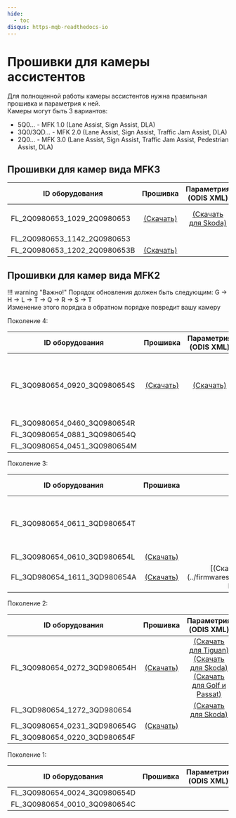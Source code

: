 ```yaml
---
hide:
  - toc
disqus: https-mqb-readthedocs-io
---
```


# Прошивки для камеры ассистентов

Для полноценной работы камеры ассистентов нужна правильная прошивка и параметрия к ней.  
Камеры могут быть 3 вариантов:  

* 5Q0... - MFK 1.0 (Lane Assist, Sign Assist, DLA)  
* 3Q0/3QD... - MFK 2.0 (Lane Assist, Sign Assist, Traffic Jam Assist, DLA)  
* 2Q0... - MFK 3.0 (Lane Assist, Sign Assist, Traffic Jam Assist, Pedestrian Assist, DLA)  

## Прошивки для камер вида MFK3

| ID оборудования               | Прошивка                                        | Параметрия<br/>(ODIS XML)                               | Примечания                       |
| ----------------------------- |:-----------------------------------------------:|:-------------------------------------------------------:|:--------------------------------:|
| FL_2Q0980653_1029_2Q0980653   | [(Скачать)](../firmwares/FL_2Q0980653_1029_MEAPP_V001_S.frf) | [(Скачать для Skoda)](../firmwares/A5_2Q0980653_1027_V03935309JL.xml) | Параметрию нужно проверять! |
| FL_2Q0980653_1142_2Q0980653   ||||
| FL_2Q0980653_1202_2Q0980653B  | [(Скачать)](../firmwares/FL_2Q0980653B_1202_MEAPP_V001_S.frf) |||

## Прошивки для камер вида MFK2

!!! warning "Важно!"
    Порядок обновления должен быть следующим: G → H → L → T → Q → R → S → T  
    Изменение этого порядка в обратном порядке повредит вашу камеру

Поколение 4:  

| ID оборудования               | Прошивка                                        | Параметрия<br/>(ODIS XML)                           | Примечания                       |
| ----------------------------- |:-----------------------------------------------:|:---------------------------------------------------:|:--------------------------------:|
| FL_3Q0980654_0920_3Q0980654S  | [(Скачать)](../firmwares/FL_3Q0980654_0920.frf) | [(Скачать)](../firmwares/A5_3Q0980654S_BW2_STA.xml) | Не рекомендуется для Tiguan 2G.<br/>Существуют проблемы с удержанием в полосе |
| FL_3Q0980654_0460_3Q0980654R  ||||
| FL_3Q0980654_0881_3Q0980654Q  ||||
| FL_3Q0980654_0451_3Q0980654M  ||||

Поколение 3:  

| ID оборудования               | Прошивка                                        | Параметрия<br/>(ODIS XML)                               | Примечания                       |
| ----------------------------- |:-----------------------------------------------:|:-------------------------------------------------------:|:--------------------------------:|
| FL_3Q0980654_0611_3QD980654T  ||| Прошивка для Tiguan 2G от модельного ряда 2020 года |
| FL_3Q0980654_0610_3QD980654L  | [(Скачать)](../firmwares/FL_3Q0980654_0610.frf) | [(Скачать)](../firmwares/A5_3Q0980654L_TJA_653_mod.xml) ||
| FL_3QD980654_1611_3QD980654A  | [(Скачать)](../firmwares/FL_3QD980654_1611.odx) | [(Скачать для Skoda и Seat)](../firmwares/A5_3Q0980654L_0610_SEAT Leon FR 2020.xml)||

Поколение 2:  

| ID оборудования               | Прошивка                                        | Параметрия<br/>(ODIS XML)                               | Примечания                       |
| ----------------------------- |:-----------------------------------------------:|:-------------------------------------------------------:|:--------------------------------:|
| FL_3Q0980654_0272_3QD980654H  | [(Скачать)](../firmwares/FL_3Q0980654_0272.frf) | [(Скачать для Tiguan)](../firmwares/A5_3Q0980654H_0271_0272_Tiguan_AD1.xml)</br>[(Скачать для Skoda)](../firmwares/A5_OE_3Q0980654H-VL5_V03935269MG_Skoda.xml)</br>[(Скачать для Golf и Passat)](../firmwares/A5_3Q0980654H_golf.xml) ||
| FL_3QD980654_1272_3QD980654   |                                                 | [(Скачать для Skoda)](../firmwares/A5_3QD980654_1272_V03935288SZ_Traffic_Jam.xml) ||
| FL_3Q0980654_0231_3QD980654G  | [(Скачать)](../firmwares/FL_3Q0980654_0231.frf) |||
| FL_3Q0980654_0220_3QD980654F  ||||

Поколение 1:  

| ID оборудования               | Прошивка                                        | Параметрия<br/>(ODIS XML)                               | Примечания                       |
| ----------------------------- |:-----------------------------------------------:|:-------------------------------------------------------:|:--------------------------------:|
| FL_3Q0980654_0024_3Q0980654D  ||||
| FL_3Q0980654_0010_3Q0980654C  ||||
